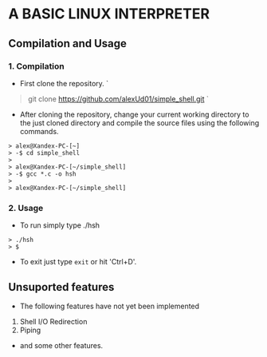 # A BASIC LINUX INTERPRETER
## Compilation and Usage
### 1. Compilation
* First clone the repository.
`
> git clone https://github.com/alexUd01/simple_shell.git
`
* After cloning the repository, change your current working directory to the just cloned directory and compile the source files using the following commands.

``` 
> alex@Xandex-PC-[~]
> -$ cd simple_shell
>
> alex@Xandex-PC-[~/simple_shell]
> -$ gcc *.c -o hsh
>
> alex@Xandex-PC-[~/simple_shell]

```

### 2. Usage
* To run simply type ./hsh
```
> ./hsh
> $
```
* To exit just type `exit` or hit 'Ctrl+D'.
## Unsuported features
* The following features have not yet been implemented
1. Shell I/O Redirection
2. Piping
* and some other features.